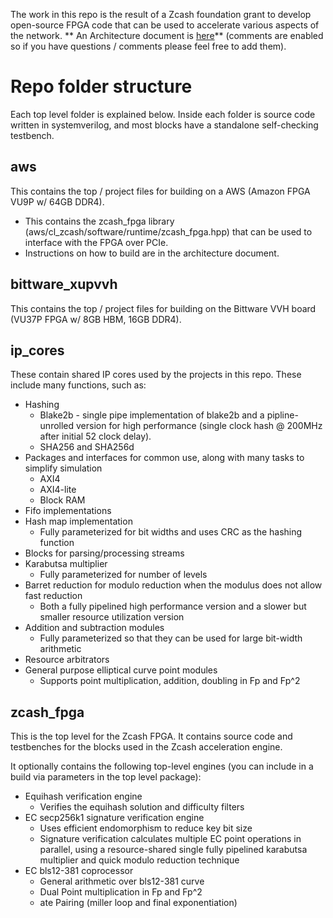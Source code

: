 The work in this repo is the result of a Zcash foundation grant to develop open-source FPGA code that can be used to accelerate various aspects of the network.
** An Architecture document is [here](https://docs.google.com/document/d/1zKZP0SlvL1LxzCStOaIWPoddgXfRXx6f_vveiZj8w0E/edit?usp=sharing)** (comments are enabled so if you have questions / comments please feel free to add them).

# Repo folder structure

Each top level folder is explained below. Inside each folder is source code written in systemverilog, and most blocks have a standalone self-checking testbench.

## aws

This contains the top / project files for building on a AWS (Amazon FPGA VU9P w/ 64GB DDR4).

* This contains the zcash_fpga library (aws/cl_zcash/software/runtime/zcash_fpga.hpp) that can be used to interface with the FPGA over PCIe.
* Instructions on how to build are in the architecture document.

## bittware_xupvvh

This contains the top / project files for building on the Bittware VVH board (VU37P FPGA w/ 8GB HBM, 16GB DDR4).

## ip_cores

These contain shared IP cores used by the projects in this repo. These include many functions, such as:

* Hashing
  - Blake2b - single pipe implementation of blake2b and a pipline-unrolled version for high performance (single clock hash @ 200MHz after initial 52 clock delay).
  - SHA256 and SHA256d
* Packages and interfaces for common use, along with many tasks to simplify simulation
  - AXI4
  - AXI4-lite
  - Block RAM
* Fifo implementations
* Hash map implementation
  - Fully parameterized for bit widths and uses CRC as the hashing function
* Blocks for parsing/processing streams
* Karabutsa multiplier
  - Fully parameterized for number of levels
* Barret reduction for modulo reduction when the modulus does not allow fast reduction
  - Both a fully pipelined high performance version and a slower but smaller resource utilization version
* Addition and subtraction modules
  - Fully parameterized so that they can be used for large bit-width arithmetic
* Resource arbitrators
* General purpose elliptical curve point modules
  - Supports point multiplication, addition, doubling in Fp and Fp^2

## zcash_fpga

This is the top level for the Zcash FPGA. It contains source code and testbenches for the blocks used in the Zcash acceleration engine.

It optionally contains the following top-level engines (you can include in a build via parameters in the top level package):
* Equihash verification engine
  - Verifies the equihash solution and difficulty filters
* EC secp256k1 signature verification engine
  - Uses efficient endomorphism to reduce key bit size
  - Signature verification calculates multiple EC point operations in parallel, using a resource-shared single fully pipelined karabutsa multiplier and quick modulo reduction technique
* EC bls12-381 coprocessor
  - General arithmetic over bls12-381 curve
  - Dual Point multiplication in Fp and Fp^2
  - ate Pairing (miller loop and final exponentiation)
